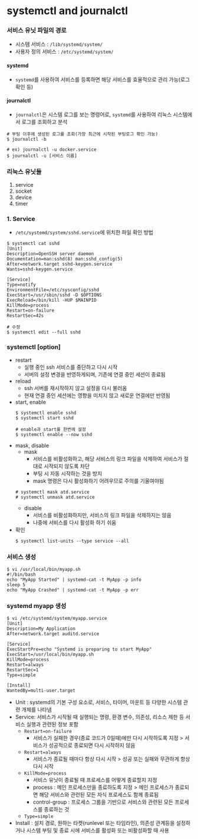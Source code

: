 # systemctl and journalctl
### 서비스 유닛 파일의 경로
- 시스템 서비스 : `/lib/systemd/system/`
- 사용자 정의 서비스 : `/etc/systemd/system/`
#### systemd
- `systemd`를 사용하여 서비스를 등록하면 해당 서비스를 효율적으로 관리 가능(로그 확인 등)
#### journalctl
- `journalctl`은 시스템 로그를 보는 명령어로, `systemd`를 사용하여 리눅스 시스템에서 로그를 조회하고 분석
```
# 부팅 이후에 생성된 로그를 조회(가장 최근에 시작된 부팅로그 확인 가능)
$ journalctl -b

# ex) journalctl -u docker.service
$ journalctl -u [서비스 이름]
```

### 리눅스 유닛들 
1. service
2. socket
3. device
4. timer

### 1. Service
- `/etc/systemd/system/sshd.service`에 위치한 파일 확인 방법
```
$ systemctl cat sshd
[Unit]
Description=OpenSSH server daemon
Documentation=man:sshd(8) man:sshd_config(5)
After=network.target sshd-keygen.service
Wants=sshd-keygen.service

[Service]
Type=notify
EnvironmentFile=/etc/sysconfig/sshd
ExecStart=/usr/sbin/sshd -D $OPTIONS
ExecReload=/bin/kill -HUP $MAINPID
KillMode=process
Restart=on-failure
RestartSec=42s

# 수정
$ systemctl edit --full sshd
```
### systemctl [option]
- restart
  - 실행 중인 ssh 서비스를 중단하고 다시 시작
  - 서버의 설정 변경을 반영하게되며, 기존에 연결 중인 세션이 종료됨
- reload
  - ssh 서버를 재시작하지 않고 설정을 다시 불러옴
  - 현재 연결 중인 세션에는 영향을 미치지 않고 새로운 연결에만 반영됨
- start, enable
  ```
  $ systemctl enable sshd
  $ systemctl start sshd

  # enable과 start를 한번에 설정
  $ systemctl enable --now sshd
  ```
- mask, disable
  - mask
    - 서비스를 비활성화하고, 해당 서비스의 링크 파일을 삭제하여 서비스가 절대로 시작되지 않도록 차단
    - 부팅 시 자동 시작하는 것을 방지
    - mask 명령은 다시 활성화하기 어려우므로 주의를 기울여야됨
  ```
  # systemctl mask atd.service
  # systemctl unmask atd.service
  ```
  - disable
    - 서비스를 비활성화하지만, 서비스의 링크 파일을 삭제하지는 않음
    - 나중에 서비스를 다시 활성화 하기 쉬움
- 확인
  ```
  $ systemctl list-units --type service --all
  ```
### 서비스 생성
```
$ vi /usr/local/bin/myapp.sh
#!/bin/bash
echo "MyApp Started" | systemd-cat -t MyApp -p info
sleep 5
echo "MyApp Crashed" | systemd-cat -t MyApp -p err
```
### systemd myapp 생성
```
$ vi /etc/systemd/system/myapp.service
[Unit]
Description=My Application
After=network.target auditd.service

[Service]
ExecStartPre=echo "Systemd is preparing to start MyApp"
ExecStart=/usr/local/bin/myapp.sh
KillMode=process
Restart=always
RestartSec=1
Type=simple

[Install]
WantedBy=multi-user.target
```
- Unit : systemd의 기본 구성 요소로, 서비스, 타이머, 마운트 등 다양한 시스템 관련 개체를 나타냄
- Service: 서비스가 시작될 때 실행되는 명령, 환경 변수, 의존성, 리소스 제한 등 서비스 실행과 관련된 정보 포함
  - `Restart=on-failure`
    - 서비스가 실패한 경우(종료 코드가 0일때)에만 다시 시작하도록 지정 > 서비스가 성공적으로 종료되면 다시 시작하지 않음
  - `Restart=always`
    - 서비스가 종료될 때마다 항상 다시 시작 > 성공 또는 실패와 무관하게 항상 다시 시작
  - `KillMode=process`
    - 서비스 유닛이 종료될 때 프로세스를 어떻게 종료할지 지정
    - process : 메인 프로세스만을 종료하도록 지정 > 메인 프로세스가 종료되면 해당 서비스와 관련된 모든 자식 프로세스도 함께 종료됨
    - control-group : 프로세스 그룹을 기반으로 서비스와 관련된 모든 프로세스를 종료하는 것
  - `Type=simple`
- Install : 설치 경로, 원하는 타켓(runlevel 또는 타임라인), 의존성 관계등을 설정하거나 시스템 부팅 및 종료 시에 서비스를 활성화 또는 비활성화할 때 사용
  
